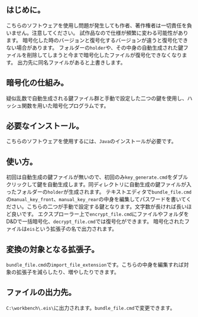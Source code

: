 ## はじめに。
こちらのソフトウェアを使用し問題が発生しても作者、著作権者は一切責任を負いません。注意してください。
試作品なので仕様が頻繁に変わる可能性があります。
暗号化した時のバージョンと復号化するバージョンが違うと復号化できない場合があります。
フォルダーの`holder`や、その中身の自動生成された鍵ファイルを削除してしまうと今まで暗号化したファイルが復号化できなくなります。
出力先に同名ファイルがあると上書きします。
## 暗号化の仕組み。
疑似乱数で自動生成される鍵ファイル群と手動で設定した二つの鍵を使用し、ハッシュ関数を用いた暗号化プログラムです。
## 必要なインストール。
こちらのソフトウェアを使用するには、`Java`のインストールが必要です。
## 使い方。
初回は自動生成の鍵ファイルが無いので、初回のみ`key_generate.cmd`をダブルクリックして鍵を自動生成します。同ディレクトリに自動生成の鍵ファイルが入ったフォルダーの`holder`が生成されます。
テキストエディタで`bundle_file.cmd`の`manual_key_front`、`manual_key_rear`の中身を編集してパスワードを書いてください。こちらの二つが手動で設定する鍵となります。文字数が長ければ長いほど良いです。
エクスプローラー上で`encrypt_file.cmd`にファイルやフォルダをD&Dで一括暗号化、`decrypt_file.cmd`では復号化ができます。
暗号化されたファイルは`eis`という拡張子の名で出力されます。
## 変換の対象となる拡張子。
`bundle_file.cmd`の`import_file_extension`です。こちらの中身を編集すれば対象の拡張子を減らしたり、増やしたりできます。
## ファイルの出力先。
`C:\workbench\.eis\`に出力されます。`bundle_file.cmd`で変更できます。
